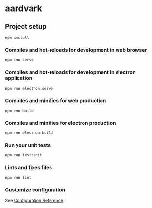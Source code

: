 # aardvark

## Project setup
```
npm install
```

### Compiles and hot-reloads for development in web browser
```
npm run serve
```

### Compiles and hot-reloads for development in electron application
```
npm run electron:serve
```

### Compiles and minifies for web production
```
npm run build
```

### Compiles and minifies for electron production
```
npm run electron:build
```

### Run your unit tests
```
npm run test:unit
```

### Lints and fixes files
```
npm run lint
```

### Customize configuration
See [Configuration Reference](https://cli.vuejs.org/config/).
